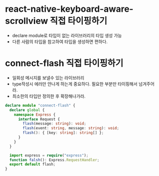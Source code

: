 # react-native-keyboard-aware-scrollview 직접 타이핑하기

- declare module로 타입이 없는 라이브러리의 타입 생성 가능
- 다른 사람의 타입을 참고하여 타입을 생성하면 편하다.

# connect-flash 직접 타이핑하기

- 일회성 메시지를 보낼수 있는 라이브러리
- type작성시 에러만 안나게 하는게 중요하다. 필요한 부분만 타이핑해서 넘겨주어라.
- 최소한의 타입만 정의한 후 확장해나가라.

```ts
declare module "connect-flash" {
  declare global {
    namespace Express {
      interface Request {
        flash(message: string): void;
        flash(event: string, message: string): void;
        flash(): { [key: string]: string[] };
      }
    }
  }

  import express = require("express");
  function falsh(): Express.RequestHandler;
  export default flash;
}
```
